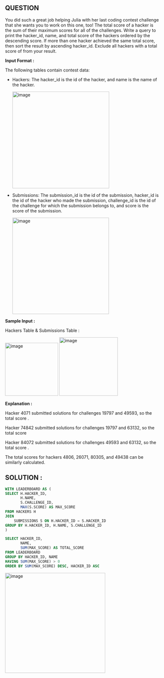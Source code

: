 ## QUESTION
You did such a great job helping Julia with her last coding contest challenge that she wants you to work on this one, too!
The total score of a hacker is the sum of their maximum scores for all of the challenges. Write a query to print the hacker_id,
name, and total score of the hackers ordered by the descending score. If more than one hacker achieved the same total score, 
then sort the result by ascending hacker_id. Exclude all hackers with a total score of  from your result.

**Input Format :**

The following tables contain contest data:
- Hackers: The hacker_id is the id of the hacker, and name is the name of the hacker.

  <img width="316" alt="image" src="https://github.com/user-attachments/assets/a63ebf7f-9d24-41db-8602-f3b9ce013c17" />

- Submissions: The submission_id is the id of the submission, hacker_id is the id of the hacker who made the submission,
challenge_id is the id of the challenge for which the submission belongs to, and score is the score of the submission.

  <img width="315" alt="image" src="https://github.com/user-attachments/assets/bd8235b0-7e1f-483e-8e86-7461c1a68e47" />

**Sample Input :**

Hackers Table & Submissions Table :

  <img width="173" alt="image" src="https://github.com/user-attachments/assets/03e3ae0a-0e5d-46ec-9510-a12ed2cddb4a" />  <img width="191" alt="image" src="https://github.com/user-attachments/assets/364575f4-1de1-4ca0-8fd1-d4192981040f" />


**Explanation :** 

Hacker 4071 submitted solutions for challenges 19797 and 49593, so the total score .

Hacker 74842 submitted solutions for challenges 19797 and 63132, so the total score 

Hacker 84072 submitted solutions for challenges 49593 and 63132, so the total score .

The total scores for hackers 4806, 26071, 80305, and 49438 can be similarly calculated.

## SOLUTION :
```SQL
WITH LEADERBOARD AS (
SELECT H.HACKER_ID,
       H.NAME,
       S.CHALLENGE_ID,
       MAX(S.SCORE) AS MAX_SCORE
FROM HACKERS H
JOIN
    SUBMISSIONS S ON H.HACKER_ID = S.HACKER_ID
GROUP BY H.HACKER_ID, H.NAME, S.CHALLENGE_ID
)

SELECT HACKER_ID,
       NAME,
       SUM(MAX_SCORE) AS TOTAL_SCORE
FROM LEADERBOARD
GROUP BY HACKER_ID, NAME
HAVING SUM(MAX_SCORE) > 0
ORDER BY SUM(MAX_SCORE) DESC, HACKER_ID ASC
```
<img width="327" alt="image" src="https://github.com/user-attachments/assets/6b0bf74c-e8f5-4f49-b2bf-02c1c83f77b7" />

